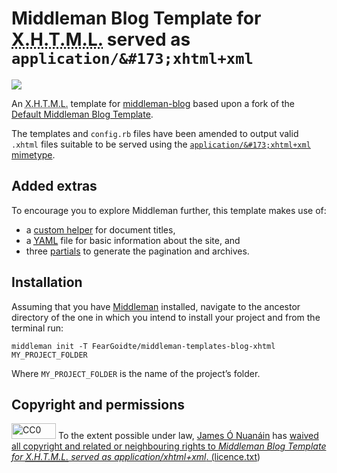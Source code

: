# Middleman Blog Template for <abbr title="eXtensible Hypertext Mark-up Language">X.H.T.M.L.</abbr> served as `application/&#173;xhtml+xml`

![](https://cdn.rawgit.com/FearGoidte/middleman-templates-blog-xhtml/master/fist.svg)

An <abbr title="eXtensible Hypertext Mark-up Language">X.H.T.M.L.</abbr> template for [middleman-blog](https://github.com/middleman/middleman-blog) based upon a fork of the [Default Middleman Blog Template](https://github.com/middleman/middleman-templates-blog).

The templates and `config.rb` files have been amended to output valid `.xhtml` files suitable to be served using the [`application/&#173;xhtml+xml` mimetype](https://www.w3.org/TR/xhtml-media-types/#application-xhtml-xml).

## Added extras

To encourage you to explore Middleman further, this template makes use of:

* a [custom helper](https://middlemanapp.com/basics/helper_methods/#custom-defined-helpers) for document titles,
* a [<abbr title="YAML Ain’t Markup Language">YAML</abbr>](https://middlemanapp.com/advanced/data_files/) file for basic information about the site, and
* three [partials](https://middlemanapp.com/basics/partials/) to generate the pagination and archives.

## Installation

Assuming that you have [Middleman](https://middlemanapp.com) installed, navigate to the ancestor directory of the one in which you intend to install your project and from the terminal run:

`middleman init -T FearGoidte/middleman-templates-blog-xhtml MY_PROJECT_FOLDER`

Where `MY_PROJECT_FOLDER` is the name of the project’s folder.

## Copyright and permissions

<img src="https://upload.wikimedia.org/wikipedia/commons/6/69/CC0_button.svg" alt="CC0" height="25" width="71" /></a> To the extent possible under law, <a rel="dc:publisher" href="https://github.com/FearGoidte/middleman-templates-blog-xhtml"><span property="dct:title">James Ó Nuanáin</span></a> has <a rel="license" href="http://creativecommons.org/publicdomain/zero/1.0/">waived all copyright and related or neighbouring rights to <cite property="dct:title">Middleman Blog Template for <abbr title="eXtensible Hypertext Mark-up Language">X.H.T.M.L.</abbr> served as application/xhtml+xml</cite>. ([licence.txt](licence.txt))
